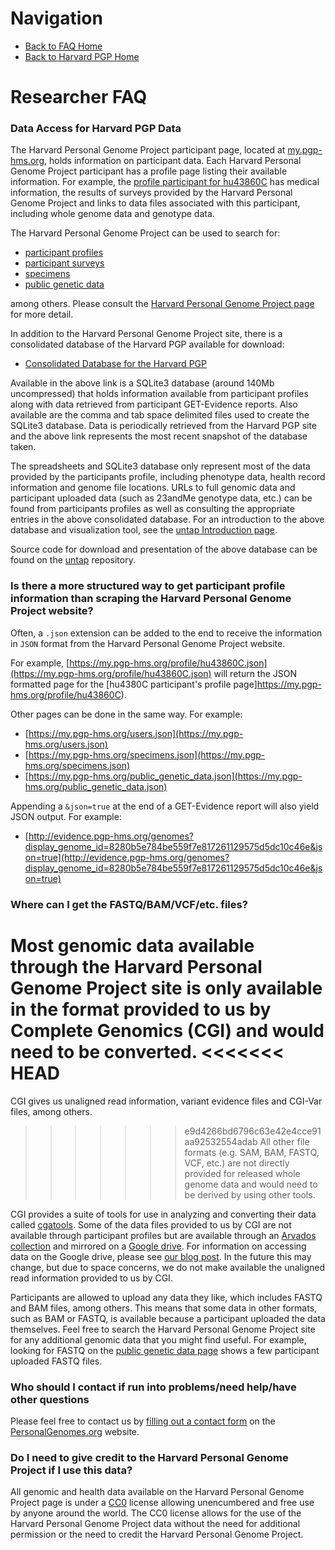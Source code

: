# Navigation

* [Back to FAQ Home](README.md)
* [Back to Harvard PGP Home](http://my.pgp-hms.org)

# Researcher FAQ

### Data Access for Harvard PGP Data

The Harvard Personal Genome Project participant page, located at [my.pgp-hms.org](https://my.pgp-hms.org), holds information on participant data.
Each Harvard Personal Genome Project participant has a profile page listing their available information.
For example, the [profile participant for hu43860C](https://my.pgp-hms.org/profile/hu43860C) has medical information,
the results of surveys provided by the Harvard Personal Genome Project and links to data files associated with this
participant, including whole genome data and genotype data.

The Harvard Personal Genome Project can be used to search for:

* [participant profiles](https://my.pgp-hms.org/users)
* [participant surveys](https://my.pgp-hms.org/google_surveys)
* [specimens](https://my.pgp-hms.org/specimens)
* [public genetic data](https://my.pgp-hms.org/public_genetic_data)

among others.  Please consult the [Harvard Personal Genome Project page](https://my.pgp-hms.org/) for more detail.

In addition to the Harvard Personal Genome Project site, there is a consolidated database of the Harvard PGP available for download:

* [Consolidated Database for the Harvard PGP](https://workbench.su92l.arvadosapi.com/collections/3ccedff14c04af4d96e41e96648c55e2+3173/html/index.html)

Available in the above link is a SQLite3 database (around 140Mb uncompressed) that holds information available from participant profiles along with data retrieved from participant GET-Evidence reports.  Also available are the comma and tab space delimited files used to create the SQLite3 database.  Data is periodically retrieved from the Harvard PGP site and the above link represents the most recent snapshot of the database taken.

The spreadsheets and SQLite3 database only represent most of the data provided by the participants profile, including phenotype data, health record information and genome file locations.  URLs to full genomic data and participant uploaded data (such as 23andMe genotype data, etc.) can be found from participants profiles as well as consulting the appropriate entries in the above consolidated database.  For an introduction to the above database and visualization tool, see the [untap Introduction page](https://github.com/abeconnelly/untap/blob/master/Introduction.md).

Source code for download and presentation of the above database can be found on the [untap](https://github.com/abeconnelly/untap) repository.

### Is there a more structured way to get participant profile information than scraping the Harvard Personal Genome Project website?

Often, a `.json` extension can be added to the end to receive the information in `JSON` format from the Harvard Personal Genome Project website.

For example, [https://my.pgp-hms.org/profile/hu43860C.json](https://my.pgp-hms.org/profile/hu43860C.json) will return the JSON formatted page for the [hu4380C participant's profile page]https://my.pgp-hms.org/profile/hu43860C).

Other pages can be done in the same way.  For example:

* [https://my.pgp-hms.org/users.json](https://my.pgp-hms.org/users.json)
* [https://my.pgp-hms.org/specimens.json](https://my.pgp-hms.org/specimens.json)
* [https://my.pgp-hms.org/public_genetic_data.json](https://my.pgp-hms.org/public_genetic_data.json)

Appending a `&json=true` at the end of a GET-Evidence report will also yield JSON output.  For example:

* [http://evidence.pgp-hms.org/genomes?display_genome_id=8280b5e784be559f7e817261129575d5dc10c46e&json=true](http://evidence.pgp-hms.org/genomes?display_genome_id=8280b5e784be559f7e817261129575d5dc10c46e&json=true)

### Where can I get the FASTQ/BAM/VCF/etc. files?

Most genomic data available through the Harvard Personal Genome Project site is only available in the format provided to us by Complete Genomics (CGI) and would need to be converted.
<<<<<<< HEAD
=======

CGI gives us unaligned read information, variant evidence files and CGI-Var files, among others.
>>>>>>> e9d4266bd6796c63e42e4cce91aa92532554adab
All other file formats (e.g. SAM, BAM, FASTQ, VCF, etc.) are not directly provided for released whole genome data and would need to be derived by using other tools.

CGI provides a suite of tools for use in analyzing and converting their data called [cgatools](http://cgatools.sourceforge.net/).
Some of the data files provided to us by CGI are not available through participant profiles but are available through an [Arvados collection](https://workbench.su92l.arvadosapi.com/projects/su92l-j7d0g-nf54gdds5jj03tc#Data_collections) and mirrored on a [Google drive](https://console.developers.google.com/storage/browser/pgp-harvard-data-public/).
For information on accessing data on the Google drive, please see [our blog post](http://blog.personalgenomes.org/2014/05/30/pgp-harvard-data-in-google-cloud-storage/).
In the future this may change, but due to space concerns, we do not make available the unaligned read information provided to us by CGI.

Participants are allowed to upload any data they like, which includes FASTQ and BAM files, among others.
This means that some data in other formats, such as BAM or FASTQ, is available because a participant uploaded the
data themselves.
Feel free to search the Harvard Personal Genome Project site for any additional genomic data that you might find useful.
For example, looking for FASTQ on the [public genetic data page](https://my.pgp-hms.org/public_genetic_data) shows a few participant uploaded FASTQ files.
### Who should I contact if run into problems/need help/have other questions

Please feel free to contact us by [filling out a contact form](http://personalgenomes.org/harvard/contact-us) on the [PersonalGenomes.org](http://personalgenomes.org/harvardh) website.

### Do I need to give credit to the Harvard Personal Genome Project if I use this data?

All genomic and health data available on the Harvard Personal Genome Project page is under a [CC0](http://creativecommons.org/publicdomain/zero/1.0/) license allowing unencumbered and free use by anyone around the world.
The CC0 license allows for the use of the Harvard Personal Genome Project data without the need for additional permission or the need to credit the Harvard Personal Genome Project.
